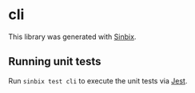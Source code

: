 # cli

This library was generated with [Sinbix](https://sinbix.dev).

## Running unit tests

Run `sinbix test cli` to execute the unit tests via [Jest](https://jestjs.io).

